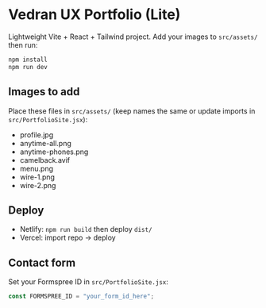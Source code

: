 # Vedran UX Portfolio (Lite)

Lightweight Vite + React + Tailwind project. Add your images to `src/assets/` then run:

```bash
npm install
npm run dev
```

## Images to add
Place these files in `src/assets/` (keep names the same or update imports in `src/PortfolioSite.jsx`):
- profile.jpg
- anytime-all.png
- anytime-phones.png
- camelback.avif
- menu.png
- wire-1.png
- wire-2.png

## Deploy
- Netlify: `npm run build` then deploy `dist/`
- Vercel: import repo → deploy

## Contact form
Set your Formspree ID in `src/PortfolioSite.jsx`:
```js
const FORMSPREE_ID = "your_form_id_here";
```
